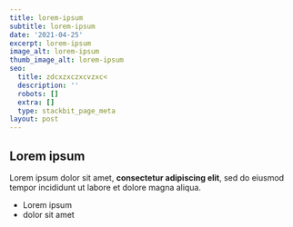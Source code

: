 ```yaml
---
title: lorem-ipsum
subtitle: lorem-ipsum
date: '2021-04-25'
excerpt: lorem-ipsum
image_alt: lorem-ipsum
thumb_image_alt: lorem-ipsum
seo:
  title: zdcxzxczxcvzxc<
  description: ''
  robots: []
  extra: []
  type: stackbit_page_meta
layout: post
---
```

## Lorem ipsum

Lorem ipsum dolor sit amet, **consectetur adipiscing elit**, sed do eiusmod tempor incididunt ut labore et dolore magna aliqua.

- Lorem ipsum
- dolor sit amet
